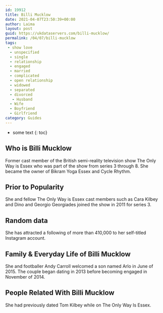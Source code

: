 ```yaml
---
id: 19912
title: Billi Mucklow
date: 2021-04-07T23:50:39+00:00
author: Laima
layout: post
guid: https://ukdataservers.com/billi-mucklow/
permalink: /04/07/billi-mucklow
tags:
 - show love
  - unspecified
  - single
  - relationship
  - engaged
  - married
  - complicated
  - open relationship
  - widowed
  - separated
  - divorced
   - Husband
  - Wife
  - Boyfriend
  - Girlfriend
category: Guides
---
```


* some text
{: toc}


## Who is Billi Mucklow
                  
                  
                  
Former cast member of the British semi-reality television show The Only Way is Essex who was part of the show from series 3 through 8. She became the owner of Bikram Yoga Essex and Cycle Rhythm.
                  
              
            
              
            
                
                
                
## Prior to Popularity
                  
                  
                  
She and fellow The Only Way is Essex cast members such as Cara Kilbey and Dino and Georgio Georgiades joined the show in 2011 for series 3.
                  
              
            
              
            
                
                
                
## Random data
                  
                  
                  
She has attracted a following of more than 410,000 to her self-titled Instagram account.
                  
              
            
              
            
                
                
                
## Family & Everyday Life of Billi Mucklow
                  
                  
                  
She and footballer Andy Carroll welcomed a son named Arlo in June of 2015. The couple began dating in 2013 before becoming engaged in November of 2014.
                  
              
            
              
            
                
                
                
## People Related With Billi Mucklow
                  
                  
                  
She had previously dated Tom Kilbey while on The Only Way Is Essex.
                  
              
            
              
            
                
              
            
              
              
            
            
              
            
          
          
          